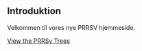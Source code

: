 ## Introduktion

Velkommen til vores nye PRRSV hjemmeside.

[View the PRRSv Trees](https://prrsv.dk/search_tree.html)

